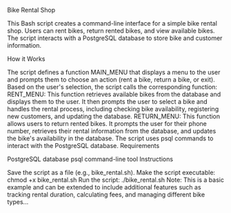 Bike Rental Shop

This Bash script creates a command-line interface for a simple bike rental shop. Users can rent bikes, return rented bikes, and view available bikes. The script interacts with a PostgreSQL database to store bike and customer information.

How it Works

The script defines a function MAIN_MENU that displays a menu to the user and prompts them to choose an action (rent a bike, return a bike, or exit).
Based on the user's selection, the script calls the corresponding function:
RENT_MENU: This function retrieves available bikes from the database and displays them to the user. It then prompts the user to select a bike and handles the rental process, including checking bike availability, registering new customers, and updating the database.
RETURN_MENU: This function allows users to return rented bikes. It prompts the user for their phone number, retrieves their rental information from the database, and updates the bike's availability in the database.
The script uses psql commands to interact with the PostgreSQL database.
Requirements

PostgreSQL database
psql command-line tool
Instructions

Save the script as a file (e.g., bike_rental.sh).
Make the script executable: chmod +x bike_rental.sh
Run the script: ./bike_rental.sh
Note: This is a basic example and can be extended to include additional features such as tracking rental duration, calculating fees, and managing different bike types...